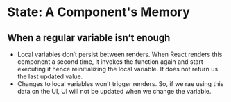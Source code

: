 # State: A Component's Memory


## When a regular variable isn’t enough 

- Local variables don’t persist between renders. When React renders this component a second time, it invokes the function again and start executing it hence reinitializing the local variable. It does not return us the last updated value.
- Changes to local variables won’t trigger renders. So, if we rae using this data on the UI, UI will not be updated when we change the variable.

